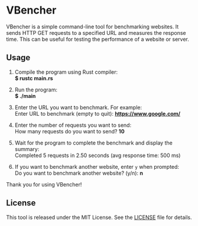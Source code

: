 # VBencher

VBencher is a simple command-line tool for benchmarking websites. It sends HTTP GET requests to a specified URL and measures the response time. This can be useful for testing the performance of a website or server.

## Usage

1. Compile the program using Rust compiler: \
**$ rustc main.rs**

2. Run the program: \
**$ ./main**

3. Enter the URL you want to benchmark. For example: \
Enter URL to benchmark (empty to quit): **https://www.google.com/**

4. Enter the number of requests you want to send: \
How many requests do you want to send? **10**

5. Wait for the program to complete the benchmark and display the summary: \
Completed 5 requests in 2.50 seconds (avg response time: 500 ms)

6. If you want to benchmark another website, enter `y` when prompted: \
Do you want to benchmark another website? (y/n): **n**

Thank you for using VBencher!

## License

This tool is released under the MIT License. See the [LICENSE](LICENSE) file for details.
